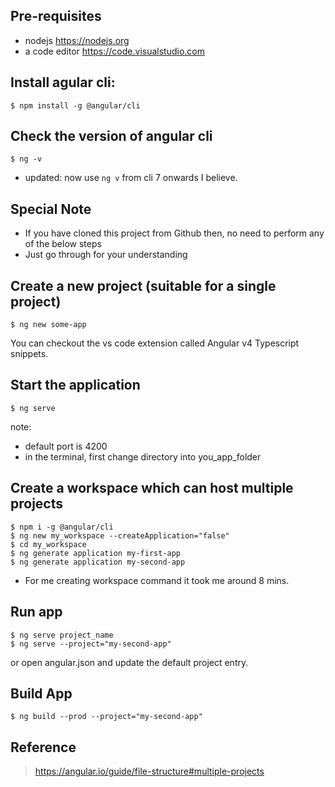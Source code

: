 ## Pre-requisites
* nodejs <https://nodejs.org>
* a code editor <https://code.visualstudio.com>


## Install agular cli:
	$ npm install -g @angular/cli

## Check the version of angular cli
	$ ng -v
* updated: now use `ng v` from cli 7 onwards I believe.

## Special Note
- If you have cloned this project from Github then, no need to perform any of the below steps
- Just go through for your understanding

## Create a new project (suitable for a single project)
	$ ng new some-app 

You can checkout the vs code extension called Angular v4 Typescript snippets.

## Start the application
	$ ng serve

note:

* default port is 4200
* in the terminal, first change directory into you_app_folder

## Create a workspace which can host multiple projects
	
	$ npm i -g @angular/cli
	$ ng new my_workspace --createApplication="false"
    $ cd my_workspace
	$ ng generate application my-first-app
	$ ng generate application my-second-app

- For me creating workspace command it took me around 8 mins.

## Run app
	$ ng serve project_name
	$ ng serve --project="my-second-app"
or open angular.json and update the default project entry.

## Build App
	$ ng build --prod --project="my-second-app"

## Reference
> https://angular.io/guide/file-structure#multiple-projects